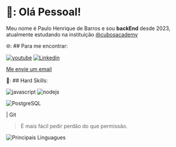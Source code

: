 

# 🚀: Olá Pessoal!

Meu nome é Paulo Henrique de Barros e sou **backEnd** desde 2023, atualmente estudando na instituição [@cubosacademy](http://cubos.academy/)

🌐: ## Para me encontrar: 

[![youtube](https://img.shields.io/badge/youtube-ff0000?style=for-the-badge&logo=youtube&logColor=white)](https://www.youtube.com/watch?v=hIvLWMhdWdY&list=PL0m_zkvImj28D7RP8Tb-xqYMDqorIczkx&index=14)
[![Linkedin](https://img.shields.io/badge/Linkedin-0077b5?style=for-the-badge&logo=Linkedin&logoColor=white)    ](https://www.linkedin.com/in/paulo-barros-3bb732270/DF0174) 

<a href="mailto:barrosp3335@gmail.com">Me envie um email </a>

🚨: ## Hard Skills:     

![javascript](https://img.shields.io/badge/javascript-323330?style=for-the-badge&logo=javascript&logoColor=f7df1e)
![nodejs](https://img.shields.io/badge/Node%20js-339933?style=for-the-badge&logo=nodedotjs&logoColor=f7df1e)

![PostgreSQL](https://img.shields.io/badge/PostgreSQL-316192?style=for-the-badge&logo=postgresql&logoColor=white)

  | Git

> É mais fácil pedir perdão do que permissão.



![Principais Linguagues](https://github-readme-stats.vercel.app/api/top-langs/?username=PauloBarros3335&theme=tokyonight&custom_title=Pricipais%20%Linguagues)
